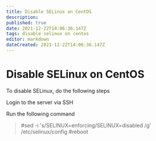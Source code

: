 ```yaml
---
title: Disable SELinux on CentOS
description: 
published: true
date: 2021-12-22T14:06:36.147Z
tags: disable selinux on centos
editor: markdown
dateCreated: 2021-12-22T14:06:36.147Z
---
```


# Disable SELinux on CentOS
To disable SELinux, do the following steps

Login to the server via SSH

Run the following command 

>#sed -i 's/SELINUX=enforcing/SELINUX=disabled /g' /etc/selinux/config
>#reboot
